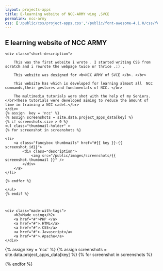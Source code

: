 ```yaml
---
layout: projects-apps
title: E-learning website of NCC-ARMY wing ,SVCE
permalink: ncc-army
css: ['/public/css/project-apps.css','/public/font-awesome-4.1.0/css/font-awesome.min.css']
---
```



<!--NCC ARMY -->

<div class="project-container"> 
	<h2>E learning website of NCC ARMY</h2>

	<div class="short-description">
	
		This was the first website i wrote . I started writing CSS from scratch and i rewrote the webpage twice or thrice .:) . 

		This website was designed for <b>NCC ARMY of SVCE </b>. </br>

		This website has which is developed for learning almost all  NCC commands,their gestures and fundamentals of NCC. </br>

		The multimedia tutorials were shot with the help of my Seniors.</br>These tutorials were developed aiming to reduce the amount of time in training a NCC cadet.</br>
	</div>
	{% assign  key = 'ncc' %}
	{% assign screenshots = site.data.project_apps_data[key] %}
	{% if screenshots.size > 0 %}
	<ul class="thumbnail-holder" >
	{% for screenshot in screenshots %}
		
	<li>
		<a class="fancybox thumbnails" href="#{{ key }}-{{ screenshot.id}}">
			<div class="description">	
				<img src="/public/images/screenshots/{{ screenshot.thumbnail }}" /> 
			</div>
		</a>		
	</li>

	{% endfor %}

	</ul> 
	{% endif %}



	<div class="made-with-tags">
		<h2>Made using</h2>
		<a href="#">PHP </a>
		<a href="#">.HTML</a>
		<a href="#">.CSS</a>
		<a href="#">.Javascript</a>
		<a href="#">.Apache</a>
	</div>
</div>


{% assign key = 'ncc' %}
{% assign screenshots = site.data.project_apps_data[key] %}
{% for screenshot in screenshots %}

<div id="{{ key }}-{{ screenshot.id}}" style="display: none;" class="description-holder">
		<div class="screenshot-description" >
			<ul>
			{% for desc in screenshot.description %}
			<li>
				{{ desc }}
			</li>
			{% endfor %}
			</ul>
		</div>
		<img class="lazy" data-src="/public/images/screenshots/{{ screenshot.original }}" /> 
</div>

{% endfor %}